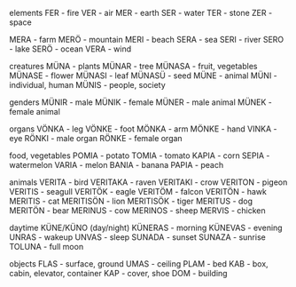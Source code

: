 elements
FER - fire
VER - air
MER - earth
SER - water
TER - stone
ZER - space

MERA - farm
MERÖ - mountain
MERI - beach
SERA - sea
SERI - river
SERO - lake
SERÖ - ocean
VERA - wind

creatures
MÜNA - plants
MÜNAR - tree
MÜNASA - fruit, vegetables
MÜNASE - flower
MÜNASI - leaf
MÜNASÜ - seed
MÜNE - animal
MÜNI - individual, human
MÜNIS - people, society

genders
MÜNIR - male
MÜNIK - female
MÜNER - male animal
MÜNEK - female animal

organs
VÖNKA - leg
VÖNKE - foot
MÖNKA - arm
MÖNKE - hand
VINKA - eye
RÖNKI - male organ
RÖNKE - female organ 

food, vegetables 
POMIA - potato 
TOMIA - tomato
KAPIA - corn
SEPIA - watermelon
VARIA - melon
BANIA - banana
PAPIA - peach

animals
VERITA - bird
VERITAKA - raven
VERITAKI - crow
VERITON - pigeon 
VERITIS - seagull
VERITÖK - eagle
VERITÖM - falcon
VERITÖN - hawk
MERITIS - cat
MERITISÖN - lion
MERITISÖK - tiger
MERITUS - dog
MERITÖN - bear
MERINUS - cow
MERINOS - sheep
MERVIS - chicken



daytime
KÜNE/KÜNO (day/night)
KÜNERAS - morning
KÜNEVAS - evening 
UNRAS - wakeup
UNVAS - sleep
SUNADA - sunset
SUNAZA - sunrise
TOLUNA - full moon

objects
FLAS - surface, ground
UMAS - ceiling
PLAM - bed
KAB - box, cabin, elevator, container 
KAP - cover, shoe
DOM - building
